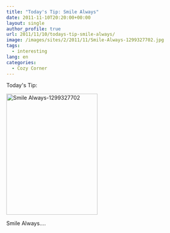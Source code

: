 ```yaml
---
title: "Today's Tip: Smile Always"
date: 2011-11-10T20:20:00+00:00
layout: single
author_profile: true
url: 2011/11/10/todays-tip-smile-always/
image: /images/sites/2/2011/11/Smile-Always-1299327702.jpg
tags:
  - interesting
lang: en
categories: 
  - Cozy Corner
---
```

Today's Tip:

[<img class="aligncenter size-full wp-image-205" alt="Smile Always-1299327702" src="/images/2011/11/Smile-Always-1299327702.jpg" width="240" height="320" srcset="/images/sites/2/2011/11/Smile-Always-1299327702.jpg 240w, /images/sites/2/2011/11/Smile-Always-1299327702-225x300.jpg 225w" sizes="(max-width: 240px) 100vw, 240px" />](/images/2011/11/Smile-Always-1299327702.jpg)

Smile Always….